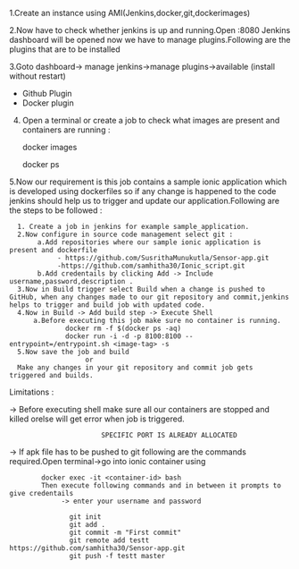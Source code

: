 1.Create an instance using AMI(Jenkins,docker,git,dockerimages)

2.Now have to check whether jenkins is up and running.Open 
                          <ipaddress>:8080
Jenkins dashboard will be opened now we have to manage plugins.Following are the plugins that are to be installed

3.Goto dashboard-> manage jenkins->manage plugins->available (install without restart)
  
  - Github Plugin
  - Docker plugin
 4. Open a terminal or create a job to check what images are present and containers are running : 


      docker images
      
      docker ps
      
      
5.Now our requirement is this job contains a sample ionic application which is developed using dockerfiles so if any change is happened to the code jenkins should help us to trigger and update our application.Following are the steps to be followed :
  
  
      1. Create a job in jenkins for example sample_application.
      2.Now configure in source code management select git :
           a.Add repositories where our sample ionic application is present and dockerfile
                - https://github.com/SusrithaMunukutla/Sensor-app.git 
                -https://github.com/samhitha30/Ionic_script.git
           b.Add credentails by clicking Add -> Include username,password,description .
      3.Now in Build trigger select Build when a change is pushed to GitHub, when any changes made to our git repository and commit,jenkins helps to trigger and build job with updated code.
      4.Now in Build -> Add build step -> Execute Shell
          a.Before executing this job make sure no container is running.
                  docker rm -f $(docker ps -aq)
                  docker run -i -d -p 8100:8100 --entrypoint=/entrypoint.sh <image-tag> -s
      5.Now save the job and build 
                       or
      Make any changes in your git repository and commit job gets triggered and builds.

Limitations :

 -> Before executing shell make sure all our containers are stopped and killed orelse will get  error when job is triggered.
                          
                           SPECIFIC PORT IS ALREADY ALLOCATED 

 -> If apk file has to be pushed to git following are the commands required.Open terminal->go into ionic container using
 
            docker exec -it <container-id> bash
            Then execute following commands and in between it prompts to give credentails 
                 -> enter your username and password 
            
                   git init
                   git add .
                   git commit -m "First commit"
                   git remote add testt https://github.com/samhitha30/Sensor-app.git
                   git push -f testt master

         
              
